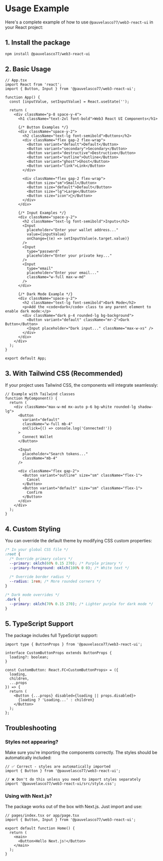 # Usage Example

Here's a complete example of how to use `@pauvelasco77/web3-react-ui` in your React project:

## 1. Install the package

```bash
npm install @pauvelasco77/web3-react-ui
```

## 2. Basic Usage

```tsx
// App.tsx
import React from 'react';
import { Button, Input } from '@pauvelasco77/web3-react-ui';

function App() {
  const [inputValue, setInputValue] = React.useState('');

  return (
    <div className="p-8 space-y-4">
      <h1 className="text-2xl font-bold">Web3 React UI Components</h1>
      
      {/* Button Examples */}
      <div className="space-y-2">
        <h2 className="text-lg font-semibold">Buttons</h2>
        <div className="flex gap-2 flex-wrap">
          <Button variant="default">Default</Button>
          <Button variant="secondary">Secondary</Button>
          <Button variant="destructive">Destructive</Button>
          <Button variant="outline">Outline</Button>
          <Button variant="ghost">Ghost</Button>
          <Button variant="link">Link</Button>
        </div>
        
        <div className="flex gap-2 flex-wrap">
          <Button size="sm">Small</Button>
          <Button size="default">Default</Button>
          <Button size="lg">Large</Button>
          <Button size="icon">🚀</Button>
        </div>
      </div>

      {/* Input Examples */}
      <div className="space-y-2">
        <h2 className="text-lg font-semibold">Inputs</h2>
        <Input 
          placeholder="Enter your wallet address..." 
          value={inputValue}
          onChange={(e) => setInputValue(e.target.value)}
        />
        <Input 
          type="password" 
          placeholder="Enter your private key..." 
        />
        <Input 
          type="email" 
          placeholder="Enter your email..." 
          className="w-full max-w-md"
        />
      </div>

      {/* Dark Mode Example */}
      <div className="space-y-2">
        <h2 className="text-lg font-semibold">Dark Mode</h2>
        <p>Add the <code>dark</code> class to any parent element to enable dark mode:</p>
        <div className="dark p-4 rounded-lg bg-background">
          <Button variant="default" className="mr-2">Dark Button</Button>
          <Input placeholder="Dark input..." className="max-w-xs" />
        </div>
      </div>
    </div>
  );
}

export default App;
```

## 3. With Tailwind CSS (Recommended)

If your project uses Tailwind CSS, the components will integrate seamlessly:

```tsx
// Example with Tailwind classes
function MyComponent() {
  return (
    <div className="max-w-md mx-auto p-6 bg-white rounded-lg shadow-lg">
      <Button 
        variant="default" 
        className="w-full mb-4"
        onClick={() => console.log('Connected!')}
      >
        Connect Wallet
      </Button>
      
      <Input 
        placeholder="Search tokens..." 
        className="mb-4"
      />
      
      <div className="flex gap-2">
        <Button variant="outline" size="sm" className="flex-1">
          Cancel
        </Button>
        <Button variant="default" size="sm" className="flex-1">
          Confirm
        </Button>
      </div>
    </div>
  );
}
```

## 4. Custom Styling

You can override the default theme by modifying CSS custom properties:

```css
/* In your global CSS file */
:root {
  /* Override primary colors */
  --primary: oklch(60% 0.15 270); /* Purple primary */
  --primary-foreground: oklch(100% 0 0); /* White text */
  
  /* Override border radius */
  --radius: 1rem; /* More rounded corners */
}

/* Dark mode overrides */
.dark {
  --primary: oklch(70% 0.15 270); /* Lighter purple for dark mode */
}
```

## 5. TypeScript Support

The package includes full TypeScript support:

```tsx
import type { ButtonProps } from '@pauvelasco77/web3-react-ui';

interface CustomButtonProps extends ButtonProps {
  loading?: boolean;
}

const CustomButton: React.FC<CustomButtonProps> = ({ 
  loading, 
  children, 
  ...props 
}) => {
  return (
    <Button {...props} disabled={loading || props.disabled}>
      {loading ? 'Loading...' : children}
    </Button>
  );
};
```

## Troubleshooting

### Styles not appearing?

Make sure you're importing the components correctly. The styles should be automatically included:

```tsx
// ✅ Correct - styles are automatically imported
import { Button } from '@pauvelasco77/web3-react-ui';

// ❌ Don't do this unless you need to import styles separately
import '@pauvelasco77/web3-react-ui/src/style.css';
```

### Using with Next.js?

The package works out of the box with Next.js. Just import and use:

```tsx
// pages/index.tsx or app/page.tsx
import { Button, Input } from '@pauvelasco77/web3-react-ui';

export default function Home() {
  return (
    <main>
      <Button>Hello Next.js!</Button>
    </main>
  );
}
``` 